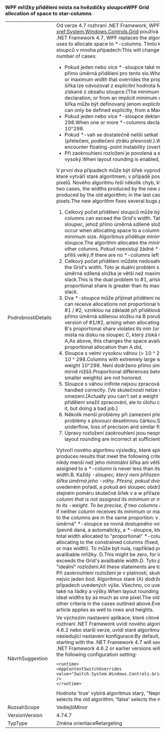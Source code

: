 ### <a name="wpf-grid-allocation-of-space-to-star-columns"></a><span data-ttu-id="41c33-101">WPF mřížky přidělení místa na hvězdičky sloupce</span><span class="sxs-lookup"><span data-stu-id="41c33-101">WPF Grid allocation of space to star-columns</span></span>

|   |   |
|---|---|
|<span data-ttu-id="41c33-102">Podrobnosti</span><span class="sxs-lookup"><span data-stu-id="41c33-102">Details</span></span>|<span data-ttu-id="41c33-103">Od verze 4.7 rozhraní .NET Framework, WPF nahrazuje algoritmus, <xref:System.Windows.Controls.Grid> používá k přidělení místa pro \*-sloupce.</span><span class="sxs-lookup"><span data-stu-id="41c33-103">Starting with the .NET Framework 4.7, WPF replaces the algorithm that <xref:System.Windows.Controls.Grid> uses to allocate space to \*-columns.</span></span> <span data-ttu-id="41c33-104">Tímto krokem změníte šířku skutečné přiřazené \*-sloupců v mnoha případech:</span><span class="sxs-lookup"><span data-stu-id="41c33-104">This will change the actual width assigned to \*-columns in a number of cases:</span></span><ul><li><span data-ttu-id="41c33-105">Pokud jeden nebo více \*-sloupce také mít minimální nebo maximální šířka, který přepíše přímo úměrná přidělení pro tento slo.</span><span class="sxs-lookup"><span data-stu-id="41c33-105">When one or more \*-columns also have a minimum or maximum width that overrides the proportional allocation for that colum.</span></span> <span data-ttu-id="41c33-106">(Minimální šířka lze odvozovat z explicitní hodnota MinWidth deklaraci nebo implicitní minimální získané z obsahu sloupce.</span><span class="sxs-lookup"><span data-stu-id="41c33-106">(The minimum width can derive from an explicit MinWidth declaration, or from an implicit minimum obtained from the column's content.</span></span> <span data-ttu-id="41c33-107">Maximální šířka může být definovaný jenom explicitně, z deklaraci MaxWidth.)</span><span class="sxs-lookup"><span data-stu-id="41c33-107">The maximum width can only be defined explicitly, from a MaxWidth declaration.)</span></span></li><li><span data-ttu-id="41c33-108">Pokud jeden nebo více *-sloupce deklarovat velmi velký *-váhy, větší než 10 ^ 298.</span><span class="sxs-lookup"><span data-stu-id="41c33-108">When one or more *-columns declare an extremely large *-weight, greater than 10^298.</span></span></li><li><span data-ttu-id="41c33-109">Pokud \*-vah se dostatečně neliší setkat s plovoucí desetinnou čárkou nestabilitu (přetečení, podtečení ztrátu přesnosti.).</span><span class="sxs-lookup"><span data-stu-id="41c33-109">When the \*-weights are sufficiently different to encounter floating-point instability (overflow, underflow, loss of precision).</span></span></li><li><span data-ttu-id="41c33-110">Při zaokrouhlení rozložení je povolená a efektivní zobrazení DPI je dostatečně vysoký.</span><span class="sxs-lookup"><span data-stu-id="41c33-110">When layout rounding is enabled, and the effective display DPI is sufficiently high.</span></span></li></ul><span data-ttu-id="41c33-111">V první dva případech může být šířek vyprodukované nového algoritmu výrazně liší od těch, které vytváří staré algoritmem; v případě poslední rozdíl bude maximálně jedno nebo dvě pixelů. Nového algoritmu řeší několik chyb, které se nachází v původním algoritmu:</span><span class="sxs-lookup"><span data-stu-id="41c33-111">In the first two cases, the widths produced by the new algorithm can be significantly different from those produced by the old algorithm; in the last case, the difference will be at most one or two pixels.The new algorithm fixes several bugs present in the old algorithm:</span></span><ol><li><span data-ttu-id="41c33-112">Celkový počet přidělení sloupců může být vyšší než šířka mřížky.</span><span class="sxs-lookup"><span data-stu-id="41c33-112">Total allocation to columns can exceed the Grid's width.</span></span> <span data-ttu-id="41c33-113">Tato situace může nastat při přidělování místa na sloupec, jehož přímo úměrná sdílené složky je menší než jeho minimální velikost.</span><span class="sxs-lookup"><span data-stu-id="41c33-113">This can occur when allocating space to a column whose proportional share is less than its minimum size.</span></span> <span data-ttu-id="41c33-114">Algoritmus přiděluje minimální velikost, která snižuje místa na jiné sloupce.</span><span class="sxs-lookup"><span data-stu-id="41c33-114">The algorithm allocates the minimum size, which decreases the space available to other columns.</span></span> <span data-ttu-id="41c33-115">Pokud neexistují žádné \*-sloupce zleva přidělit, bude celkový přidělení příliš velký.</span><span class="sxs-lookup"><span data-stu-id="41c33-115">If there are no \*-columns left to allocate, the total allocation will be too large.</span></span></li><li><span data-ttu-id="41c33-116">Celkový počet přidělení můžete nedosahují Šířka mřížky.</span><span class="sxs-lookup"><span data-stu-id="41c33-116">Total allocation can fall short of the Grid's width.</span></span> <span data-ttu-id="41c33-117">Toto je duální problém s #1, které při přidělování na sloupec, jehož přímo úměrná sdílená složka je větší než maximální velikosti, bez \*-sloupce zleva trvat až slack.</span><span class="sxs-lookup"><span data-stu-id="41c33-117">This is the dual problem to #1, arising when allocating to a column whose proportional share is greater than its maximum size, with no \*-columns left to take up the slack.</span></span></li><li><span data-ttu-id="41c33-118">Dva *-sloupce může přijímat přidělení není přímo úměrná jejich *-váhu.</span><span class="sxs-lookup"><span data-stu-id="41c33-118">Two *-columns can receive allocations not proportional to their *-weights.</span></span> <span data-ttu-id="41c33-119">Toto je pouze mírnější verze z #1 / #2, vzniklou na základě při přidělování do \*-sloupce A, B a C (v tomto pořadí), kde přímo úměrná sdílenou složku na B porušuje omezení jeho min (nebo max).</span><span class="sxs-lookup"><span data-stu-id="41c33-119">This is a milder version of #1/#2, arising when allocating to \*-columns A, B, and C (in that order), where B's proportional share violates its min (or max) constraint.</span></span> <span data-ttu-id="41c33-120">Jako výš, tato operace změní místa na disku na sloupec C, který získá méně (nebo více) přímo úměrná přidělení než A,</span><span class="sxs-lookup"><span data-stu-id="41c33-120">As above, this changes the space available to column C, who gets less (or more) proportional allocation than A did,</span></span></li><li><span data-ttu-id="41c33-121">Sloupce s velmi vysokou váhou (&gt; 10 ^ 298) jsou všechny zpracovány jako by měly váhu 10 ^ 298.</span><span class="sxs-lookup"><span data-stu-id="41c33-121">Columns with extremely large weights (&gt; 10^298) are all treated as if they had weight 10^298.</span></span> <span data-ttu-id="41c33-122">Není dodrženo přímo úměrná rozdíly mezi nimi (a mezi sloupci s váhou mírně nižší).</span><span class="sxs-lookup"><span data-stu-id="41c33-122">Proportional differences between them (and between columns with slightly smaller weights) are not honored.</span></span></li><li><span data-ttu-id="41c33-123">Sloupce s váhou inifinte nejsou zpracovány správně.</span><span class="sxs-lookup"><span data-stu-id="41c33-123">Columns with inifinte weights are not handled correctly.</span></span> <span data-ttu-id="41c33-124">[Ve skutečnosti nelze nastavit váhu do nekonečna, ale to je umělé omezení.</span><span class="sxs-lookup"><span data-stu-id="41c33-124">[Actually you can't set a weight to Infinity, but this is an artificial restriction.</span></span> <span data-ttu-id="41c33-125">Kód přidělení snažil zpracování, ale to úlohu chybný.]</span><span class="sxs-lookup"><span data-stu-id="41c33-125">The allocation code was trying to handle it, but doing a bad job.]</span></span></li><li><span data-ttu-id="41c33-126">Několik menší problémy při zamezení přetečení podtečení, ztrátu přesnosti a podobné problémy s plovoucí desetinnou čárkou.</span><span class="sxs-lookup"><span data-stu-id="41c33-126">Several minor problems while avoiding overflow, underflow, loss of precision and similar floating-point issues.</span></span></li><li><span data-ttu-id="41c33-127">Úpravy rozložení zaokrouhlení jsou nesprávná v DPI dostatečně vysoký.</span><span class="sxs-lookup"><span data-stu-id="41c33-127">Adjustments for layout rounding are incorrect at sufficiently high DPI.</span></span></li></ol><span data-ttu-id="41c33-128">Vytvoří nového algoritmu výsledky, které splňují následující kritéria: A.</span><span class="sxs-lookup"><span data-stu-id="41c33-128">The new algorithm produces results that meet the following criteria:A.</span></span> <span data-ttu-id="41c33-129">Skutečná šířka přiřazené \*-sloupec se nikdy menší než jeho minimální šířka ani větší než maximální šířku. B.</span><span class="sxs-lookup"><span data-stu-id="41c33-129">The actual width assigned to a \*-column is never less than its minimum width nor greater than its maximum width.B.</span></span> <span data-ttu-id="41c33-130">Každý <em>-sloupec, který není přiřazen minimální nebo maximální šířka je přiřazena šířka úměrná jeho <em>-váhy. Přesný, pokud dva sloupce, které jsou deklarovány s šířka x</em> a y</em> v uvedeném pořadí, a pokud ani sloupec obdrží jeho minimální nebo maximální šířka, jsou ve stejném poměru skutečné šířek v a w přiřazené ke sloupcům: v / w == x nebo y.C.</span><span class="sxs-lookup"><span data-stu-id="41c33-130">Each <em>-column that is not assigned its minimum or maximum width is assigned a width proportional to its <em>-weight. To be precise, if two columns are declared with width x</em> and y</em> respectively, and if neither column receives its minimum or maximum width, the actual widths v and w assigned to the columns are in the same proportion: v / w == x / y.C.</span></span> <span data-ttu-id="41c33-131">Celková šířka přidělené &quot;přímo úměrná&quot; *-sloupce se rovná dostupného volného místa, přidělte ke sloupcům omezené (pevně daná, a automaticky, a *-sloupce, které jsou přiděleny jejich šířka min nebo max).</span><span class="sxs-lookup"><span data-stu-id="41c33-131">The total width allocated to &quot;proportional&quot; *-columns is equal to the space available after allocating to the constrained columns (fixed, auto, and *-columns that are allocated their min or max width).</span></span> <span data-ttu-id="41c33-132">To může být nula, například pokud součet minimální šířky přesahuje šířka availbable mřížky. D.</span><span class="sxs-lookup"><span data-stu-id="41c33-132">This might be zero, for instance if the sum of the minimum widths exceeds the Grid's availbable width.D.</span></span> <span data-ttu-id="41c33-133">Tyto příkazy se budou interpretovat s ohledem na &quot;ideální&quot; rozložení.</span><span class="sxs-lookup"><span data-stu-id="41c33-133">All these statements are to be interpreted with respect to the &quot;ideal&quot; layout.</span></span> <span data-ttu-id="41c33-134">Při zaokrouhlení rozložení je v platnosti, skutečný šířek se může lišit od ideální šířek o co nejvíc jeden bod. Algoritmus staré (A) dodržení mu ale nepodařilo respektovat jiných kritérií v případech uvedených výše. Všechno, co uvedená sloupce a šířek v tomto článku se vztahuje také na řádky a výšky.</span><span class="sxs-lookup"><span data-stu-id="41c33-134">When layout rounding is in effect, the actual widths can differ from the ideal widths by as much as one pixel.The old algorithm honored (A) but failed to honor the other criteria in the cases outlined above.Everything said about columns and widths in this article applies as well to rows and heights.</span></span>|
|<span data-ttu-id="41c33-135">Návrh</span><span class="sxs-lookup"><span data-stu-id="41c33-135">Suggestion</span></span>|<span data-ttu-id="41c33-136">Ve výchozím nastavení aplikace, které cílové verze rozhraní .NET Framework, počínaje 4.7 rozhraní .NET Framework uvidí nového algoritmu při aplikace cílové rozhraní .NET Framework 4.6.2 nebo starší verze, uvidí staré algoritmus. Chcete-li přepsat výchozí nastavení, použijte následující nastavení konfigurace:</span><span class="sxs-lookup"><span data-stu-id="41c33-136">By default, apps that target versions of the .NET Framework starting with the .NET Framework 4.7 will see the new algorithm, while apps that target the .NET Framework 4.6.2 or earlier versions will see the old algorithm.To override the default, use the following configuration setting:</span></span><pre><code class="language-xml">&lt;runtime&gt;&#13;&#10;&lt;AppContextSwitchOverrides value=&quot;Switch.System.Windows.Controls.Grid.StarDefinitionsCanExceedAvailableSpace=true&quot; /&gt;&#13;&#10;&lt;/runtime&gt;&#13;&#10;</code></pre><span data-ttu-id="41c33-137">Hodnota 'true' vybírá algoritmus starý, "Nepravda" vybere nového algoritmu.</span><span class="sxs-lookup"><span data-stu-id="41c33-137">The value 'true' selects the old algorithm, 'false' selects the new algorithm.</span></span>|
|<span data-ttu-id="41c33-138">Rozsah</span><span class="sxs-lookup"><span data-stu-id="41c33-138">Scope</span></span>|<span data-ttu-id="41c33-139">Vedlejší</span><span class="sxs-lookup"><span data-stu-id="41c33-139">Minor</span></span>|
|<span data-ttu-id="41c33-140">Version</span><span class="sxs-lookup"><span data-stu-id="41c33-140">Version</span></span>|<span data-ttu-id="41c33-141">4.7</span><span class="sxs-lookup"><span data-stu-id="41c33-141">4.7</span></span>|
|<span data-ttu-id="41c33-142">Typ</span><span class="sxs-lookup"><span data-stu-id="41c33-142">Type</span></span>|<span data-ttu-id="41c33-143">Změna orientace</span><span class="sxs-lookup"><span data-stu-id="41c33-143">Retargeting</span></span>|

